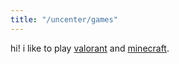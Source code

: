 ```yaml
---
title: "/uncenter/games"
---
```


hi! i like to play [valorant](https.uncenter.org/valorant) and [minecraft](https.uncenter.org/minecraft).
